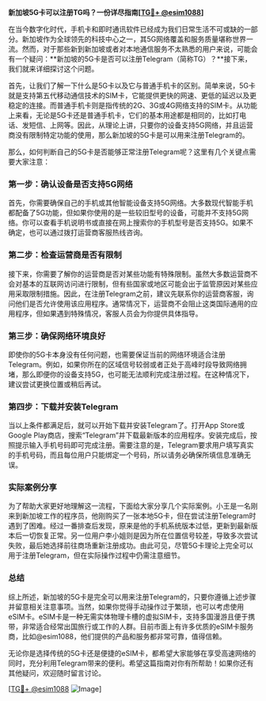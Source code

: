 **新加坡5G卡可以注册TG吗？一份详尽指南[[TG💪+ @esim1088](https://t.me/s/esim1088)]**

在当今数字化时代，手机卡和即时通讯软件已经成为我们日常生活不可或缺的一部分。新加坡作为全球领先的科技中心之一，其5G网络覆盖和服务质量堪称世界一流。然而，对于那些新到新加坡或者对本地通信服务不太熟悉的用户来说，可能会有一个疑问：**新加坡的5G卡是否可以注册Telegram（简称TG）？**接下来，我们就来详细探讨这个问题。

首先，让我们了解一下什么是5G卡以及它与普通手机卡的区别。简单来说，5G卡就是支持第五代移动通信技术的SIM卡，它能提供更快的网速、更低的延迟以及更稳定的连接。而普通手机卡则是指传统的2G、3G或4G网络支持的SIM卡。从功能上来看，无论是5G卡还是普通手机卡，它们的基本用途都是相同的，比如打电话、发短信、上网等。因此，从理论上讲，只要你的设备支持5G网络，并且运营商没有限制特定功能的使用，那么新加坡的5G卡是可以用来注册Telegram的。

那么，如何判断自己的5G卡是否能够正常注册Telegram呢？这里有几个关键点需要大家注意：

### 第一步：确认设备是否支持5G网络

首先，你需要确保自己的手机或其他智能设备支持5G网络。大多数现代智能手机都配备了5G功能，但如果你使用的是一些较旧型号的设备，可能并不支持5G网络。你可以查看手机说明书或直接在网上搜索你的手机型号是否支持5G。如果不确定，也可以通过拨打运营商客服热线咨询。

### 第二步：检查运营商是否有限制

接下来，你需要了解你的运营商是否对某些功能有特殊限制。虽然大多数运营商不会对基本的互联网访问进行限制，但有些国家或地区可能会出于监管原因对某些应用采取限制措施。因此，在注册Telegram之前，建议先联系你的运营商客服，询问他们是否允许使用该应用程序。通常情况下，运营商不会阻止这类国际通用的应用程序，但如果遇到特殊情况，客服人员会为你提供具体指导。

### 第三步：确保网络环境良好

即使你的5G卡本身没有任何问题，也需要保证当前的网络环境适合注册Telegram。例如，如果你所在的区域信号较弱或者正处于高峰时段导致网络拥堵，那么即便你的设备支持5G，也可能无法顺利完成注册过程。在这种情况下，建议尝试更换位置或稍后再试。

### 第四步：下载并安装Telegram

当以上条件都满足后，就可以开始下载并安装Telegram了。打开App Store或Google Play商店，搜索“Telegram”并下载最新版本的应用程序。安装完成后，按照提示输入手机号码即可完成注册。需要注意的是，Telegram要求用户填写真实的手机号码，而且每位用户只能绑定一个号码，所以请务必确保所填信息准确无误。

### 实际案例分享

为了帮助大家更好地理解这一流程，下面给大家分享几个实际案例。小王是一名刚来到新加坡工作的程序员，他刚购买了一张本地5G卡，但在尝试注册Telegram时遇到了困难。经过一番排查后发现，原来是他的手机系统版本过低，更新到最新版本后一切恢复正常。另一位用户李小姐则是因为所在位置信号较差，导致多次尝试失败，最后她选择前往商场重新注册成功。由此可见，尽管5G卡理论上完全可以用于注册Telegram，但在实际操作过程中仍需注意细节。

### 总结

综上所述，新加坡的5G卡是完全可以用来注册Telegram的，只要你遵循上述步骤并留意相关注意事项。当然，如果你觉得手动操作过于繁琐，也可以考虑使用eSIM卡。eSIM卡是一种无需实体物理卡槽的虚拟SIM卡，支持多国漫游且便于携带，非常适合经常出国旅行或工作的人群。目前市面上有许多优质的eSIM卡服务商，比如@esim1088，他们提供的产品和服务都非常可靠，值得信赖。

无论你是选择传统的5G卡还是便捷的eSIM卡，都希望大家能够在享受高速网络的同时，充分利用Telegram带来的便利。希望这篇指南对你有所帮助！如果你还有其他疑问，欢迎随时留言讨论。

[[TG💪+ @esim1088](https://t.me/s/esim1088) ![Image](https://i.postimg.cc/4NQfJmqS/Snipaste-2025-05-13-00-14-12.png)]